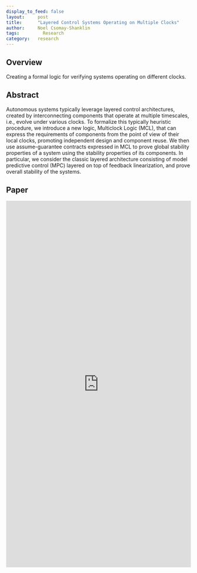 ```yaml
---
display_to_feed: false
layout:     post
title:      "Layered Control Systems Operating on Multiple Clocks"
author:     Noel Csomay-Shanklin
tags: 		  Research
category:   research
---
```


## Overview
Creating a formal logic for verifying systems operating on different clocks.

## Abstract
Autonomous systems typically leverage layered control architectures, created by interconnecting components that operate at multiple timescales, i.e., evolve under various clocks. To formalize this typically heuristic procedure, we introduce a new logic, Multiclock Logic (MCL), that can express the requirements of components from the point of view of their local clocks, promoting independent design and component reuse. We then use assume-guarantee contracts expressed in MCL to prove global stability properties of a system using the stability properties of its components. In particular, we consider the classic layered architecture consisting of model predictive control (MPC) layered on top of feedback linearization, and prove overall stability of the systems.

## Paper
<iframe style="width:100%" height="1000px" src="https://noelc-s.github.io/website/papers/HopperMPC.pdf" frameborder="0" allowfullscreen></iframe>
